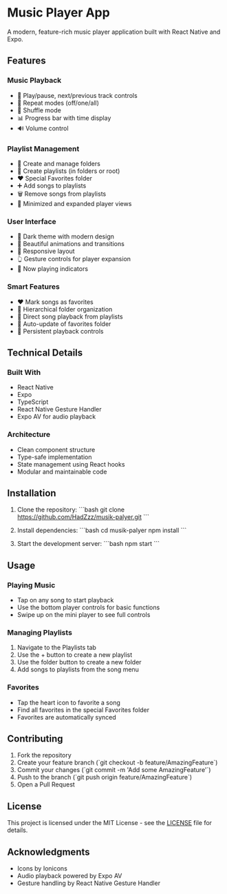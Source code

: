 # Music Player App

A modern, feature-rich music player application built with React Native and Expo.

## Features

### Music Playback
- 🎵 Play/pause, next/previous track controls
- 🔄 Repeat modes (off/one/all)
- 🔀 Shuffle mode
- 📊 Progress bar with time display
- 🔊 Volume control

### Playlist Management
- 📁 Create and manage folders
- 📝 Create playlists (in folders or root)
- ❤️ Special Favorites folder
- ➕ Add songs to playlists
- 🗑️ Remove songs from playlists
- 📱 Minimized and expanded player views

### User Interface
- 🌙 Dark theme with modern design
- 🎨 Beautiful animations and transitions
- 📱 Responsive layout
- 👆 Gesture controls for player expansion
- 🎵 Now playing indicators

### Smart Features
- ❤️ Mark songs as favorites
- 📂 Hierarchical folder organization
- 🎯 Direct song playback from playlists
- 🔄 Auto-update of favorites folder
- 📱 Persistent playback controls

## Technical Details

### Built With
- React Native
- Expo
- TypeScript
- React Native Gesture Handler
- Expo AV for audio playback

### Architecture
- Clean component structure
- Type-safe implementation
- State management using React hooks
- Modular and maintainable code

## Installation

1. Clone the repository:
\`\`\`bash
git clone https://github.com/HadZzz/musik-palyer.git
\`\`\`

2. Install dependencies:
\`\`\`bash
cd musik-palyer
npm install
\`\`\`

3. Start the development server:
\`\`\`bash
npm start
\`\`\`

## Usage

### Playing Music
- Tap on any song to start playback
- Use the bottom player controls for basic functions
- Swipe up on the mini player to see full controls

### Managing Playlists
1. Navigate to the Playlists tab
2. Use the + button to create a new playlist
3. Use the folder button to create a new folder
4. Add songs to playlists from the song menu

### Favorites
- Tap the heart icon to favorite a song
- Find all favorites in the special Favorites folder
- Favorites are automatically synced

## Contributing

1. Fork the repository
2. Create your feature branch (\`git checkout -b feature/AmazingFeature\`)
3. Commit your changes (\`git commit -m 'Add some AmazingFeature'\`)
4. Push to the branch (\`git push origin feature/AmazingFeature\`)
5. Open a Pull Request

## License

This project is licensed under the MIT License - see the [LICENSE](LICENSE) file for details.

## Acknowledgments
- Icons by Ionicons
- Audio playback powered by Expo AV
- Gesture handling by React Native Gesture Handler
